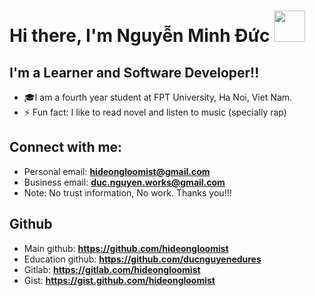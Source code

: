 <h1><b> Hi there, I'm Nguyễn Minh Đức</b>
    <img height="50px" src="https://media.giphy.com/media/M51FEiXf0rhmSQekQN/giphy.gif" width="50px"></h1>

## I'm a Learner and Software Developer!!
- 🎓I am a fourth year student at FPT University, Ha Noi, Viet Nam.
- ⚡ Fun fact: I like to read novel and listen to music (specially rap)

## Connect with me:
- Personal email: **hideongloomist@gmail.com**
- Business email: **duc.nguyen.works@gmail.com**
- Note: No trust information, No work. Thanks you!!!

## Github
- Main github: **https://github.com/hideongloomist**
- Education github: **https://github.com/ducnguyenedures**
- Gitlab: **https://gitlab.com/hideongloomist**
- Gist: **https://gist.github.com/hideongloomist**
